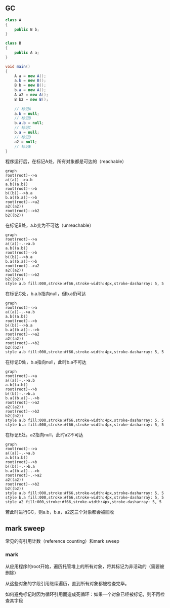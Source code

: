 ## GC

``` c#
class A
{
    public B b;
}

class B
{
    public A a;
}

void main()
{
    A a = new A();
    a.b = new B();
    B b = new B();
    b.a = new A();
    A a2 = new A();
    B b2 = new B();
   
    // 标记A
    a.b = null;
    // 标记B
    b.a.b = null;
    // 标记C
    b.a = null;
    // 标记D
    a2 = null;
    // 标记E
}
```

程序运行后，在标记A处，所有对象都是可达的（reachable）

``` mermaid
graph
root(root)-->a
a((a))-->a.b
a.b((a.b))
root(root)-->b
b((b))-->b.a
b.a((b.a))-->b
root(root)-->a2
a2((a2))
root(root)-->b2
b2((b2))
```

在标记B处，a.b变为不可达（unreachable）

``` mermaid
graph
root(root)-->a
a((a))-.->a.b
a.b((a.b))
root(root)-->b
b((b))-->b.a
b.a((b.a))-->b
root(root)-->a2
a2((a2))
root(root)-->b2
b2((b2))
style a.b fill:000,stroke:#f66,stroke-width:4px,stroke-dasharray: 5, 5
```

在标记C处，b.a.b指向null，但b.a仍可达

``` mermaid
graph
root(root)-->a
a((a))-.->a.b
a.b((a.b))
root(root)-->b
b((b))-->b.a
b.a((b.a))-.->b
root(root)-->a2
a2((a2))
root(root)-->b2
b2((b2))
style a.b fill:000,stroke:#f66,stroke-width:4px,stroke-dasharray: 5, 5
```

在标记D处，b.a指向null，此时b.a不可达

``` mermaid
graph
root(root)-->a
a((a))-.->a.b
a.b((a.b))
root(root)-->b
b((b))-.->b.a
b.a((b.a))-.->b
root(root)-->a2
a2((a2))
root(root)-->b2
b2((b2))
style a.b fill:000,stroke:#f66,stroke-width:4px,stroke-dasharray: 5, 5
style b.a fill:000,stroke:#f66,stroke-width:4px,stroke-dasharray: 5, 5
```

在标记E处，a2指向null，此时a2不可达

``` mermaid
graph
root(root)-->a
a((a))-.->a.b
a.b((a.b))
root(root)-->b
b((b))-.->b.a
b.a((b.a))-.->b
root(root)-.->a2
a2((a2))
root(root)-->b2
b2((b2))
style a.b fill:000,stroke:#f66,stroke-width:4px,stroke-dasharray: 5, 5
style b.a fill:000,stroke:#f66,stroke-width:4px,stroke-dasharray: 5, 5
style a2 fill:000,stroke:#f66,stroke-width:4px,stroke-dasharray: 5, 5
```

若此时进行GC，则a.b，b.a，a2这三个对象都会被回收

## mark sweep

常见的有引用计数（reference counting）和mark sweep

### mark

从应用程序的root开始，遍历托管堆上的所有对象，将其标记为非活动的（需要被删除）

从这些对象的字段引用继续遍历，直到所有对象都被检查完毕。

如何避免标记时因为循环引用而造成死循环：如果一个对象已经被标记，则不再检查其字段



